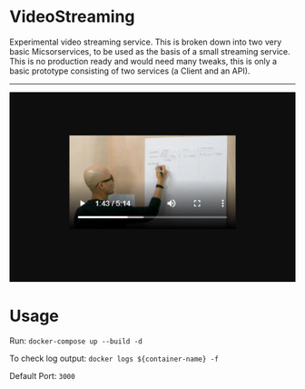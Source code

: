 # VideoStreaming

Experimental video streaming service. This is broken down into two very basic Micsorservices, to be used as the basis of a small streaming service. This is no production ready and would need many tweaks, this is only a basic prototype consisting of two services (a Client and an API).

<hr />

![Progress Steps Gif](./images/thumbnail.png)

# Usage

Run: ````docker-compose up --build -d````

To check log output: ````docker logs ${container-name} -f ````

Default Port: ```3000```
